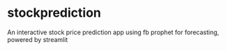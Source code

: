 # stockprediction
An interactive stock price prediction app using fb prophet for forecasting, powered by streamlit
